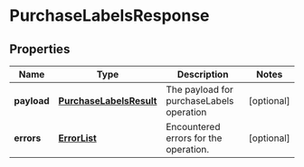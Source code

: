 
# PurchaseLabelsResponse

## Properties
Name | Type | Description | Notes
------------ | ------------- | ------------- | -------------
**payload** | [**PurchaseLabelsResult**](PurchaseLabelsResult.md) | The payload for purchaseLabels operation |  [optional]
**errors** | [**ErrorList**](../ErrorList.md) | Encountered errors for the operation. |  [optional]



